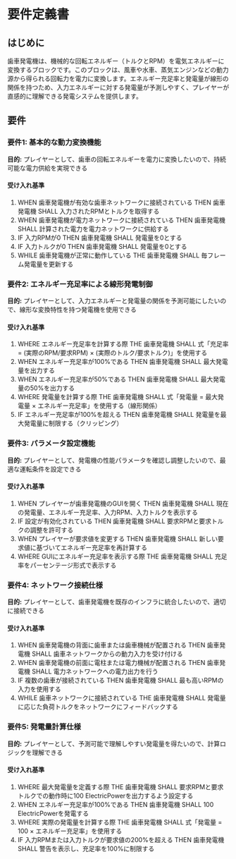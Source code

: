 # 要件定義書

## はじめに
歯車発電機は、機械的な回転エネルギー（トルクとRPM）を電気エネルギーに変換するブロックです。このブロックは、風車や水車、蒸気エンジンなどの動力源から得られる回転力を電力に変換します。エネルギー充足率と発電量が線形の関係を持つため、入力エネルギーに対する発電量が予測しやすく、プレイヤーが直感的に理解できる発電システムを提供します。

## 要件

### 要件1: 基本的な動力変換機能
**目的:** プレイヤーとして、歯車の回転エネルギーを電力に変換したいので、持続可能な電力供給を実現できる

#### 受け入れ基準
1. WHEN 歯車発電機が有効な歯車ネットワークに接続されている THEN 歯車発電機 SHALL 入力されたRPMとトルクを取得する
2. WHEN 歯車発電機が電力ネットワークに接続されている THEN 歯車発電機 SHALL 計算された電力を電力ネットワークに供給する
3. IF 入力RPMが0 THEN 歯車発電機 SHALL 発電量を0とする
4. IF 入力トルクが0 THEN 歯車発電機 SHALL 発電量を0とする
5. WHILE 歯車発電機が正常に動作している THE 歯車発電機 SHALL 毎フレーム発電量を更新する

### 要件2: エネルギー充足率による線形発電制御
**目的:** プレイヤーとして、入力エネルギーと発電量の関係を予測可能にしたいので、線形な変換特性を持つ発電機を使用できる

#### 受け入れ基準
1. WHERE エネルギー充足率を計算する際 THE 歯車発電機 SHALL 式「充足率 = (実際のRPM/要求RPM) × (実際のトルク/要求トルク)」を使用する
2. WHEN エネルギー充足率が100%である THEN 歯車発電機 SHALL 最大発電量を出力する
3. WHEN エネルギー充足率が50%である THEN 歯車発電機 SHALL 最大発電量の50%を出力する
4. WHERE 発電量を計算する際 THE 歯車発電機 SHALL 式「発電量 = 最大発電量 × エネルギー充足率」を使用する（線形関係）
5. IF エネルギー充足率が100%を超える THEN 歯車発電機 SHALL 発電量を最大発電量に制限する（クリッピング）

### 要件3: パラメータ設定機能
**目的:** プレイヤーとして、発電機の性能パラメータを確認し調整したいので、最適な運転条件を設定できる

#### 受け入れ基準
1. WHEN プレイヤーが歯車発電機のGUIを開く THEN 歯車発電機 SHALL 現在の発電量、エネルギー充足率、入力RPM、入力トルクを表示する
2. IF 設定が有効化されている THEN 歯車発電機 SHALL 要求RPMと要求トルクの調整を許可する
3. WHEN プレイヤーが要求値を変更する THEN 歯車発電機 SHALL 新しい要求値に基づいてエネルギー充足率を再計算する
4. WHERE GUIにエネルギー充足率を表示する際 THE 歯車発電機 SHALL 充足率をパーセンテージ形式で表示する

### 要件4: ネットワーク接続仕様
**目的:** プレイヤーとして、歯車発電機を既存のインフラに統合したいので、適切に接続できる

#### 受け入れ基準
1. WHEN 歯車発電機の背面に歯車または歯車機械が配置される THEN 歯車発電機 SHALL 歯車ネットワークからの動力入力を受け付ける
2. WHEN 歯車発電機の前面に電柱または電力機械が配置される THEN 歯車発電機 SHALL 電力ネットワークへの電力出力を行う
3. IF 複数の歯車が接続されている THEN 歯車発電機 SHALL 最も高いRPMの入力を使用する
4. WHILE 歯車ネットワークに接続されている THE 歯車発電機 SHALL 発電量に応じた負荷トルクをネットワークにフィードバックする

### 要件5: 発電量計算仕様
**目的:** プレイヤーとして、予測可能で理解しやすい発電量を得たいので、計算ロジックを理解できる

#### 受け入れ基準
1. WHERE 最大発電量を定義する際 THE 歯車発電機 SHALL 要求RPMと要求トルクでの動作時に100 ElectricPowerを出力するよう設定する
2. WHEN エネルギー充足率が100%である THEN 歯車発電機 SHALL 100 ElectricPowerを発電する
3. WHERE 実際の発電量を計算する際 THE 歯車発電機 SHALL 式「発電量 = 100 × エネルギー充足率」を使用する
4. IF 入力RPMまたは入力トルクが要求値の200%を超える THEN 歯車発電機 SHALL 警告を表示し、充足率を100%に制限する
